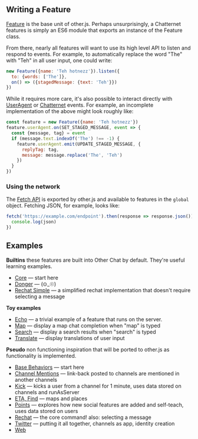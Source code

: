 ## Writing a Feature

[Feature](https://apps.other.chat/docs/Feature.html) is the base unit of other.js. Perhaps unsurprisingly, a Chatternet features is simply an ES6 module that exports an instance of the Feature class.

From there, nearly all features will want to use its high level API to listen and respond to events. For example, to automatically replace the word "The" with "Teh" in all user input, one could write:
```js
new Feature({name: 'Teh hotnezz'}).listen({
  to: {words: ['The']},
  on() => ({stagedMessage: {text: 'Teh'}})
})
```

While it requires more care, it's also possible to interact directly with
[UserAgent](https://apps.other.chat/docs/UserAgent.html) or [Chatternet](https://apps.other.chat/docs/Chatternet.html) events. For example, an incomplete implementation of the above might look roughly like:
```js
const feature = new Feature({name: 'Teh hotnezz'})
feature.userAgent.on(SET_STAGED_MESSAGE, event => {
  const {message, tag} = event
  if (message.text.indexOf('The') !== -1) {
    feature.userAgent.emit(UPDATE_STAGED_MESSAGE, {
      replyTag: tag,
      message: message.replace('The', 'Teh')
    })
  }
})
```

### Using the network

The [Fetch API](https://developer.mozilla.org/en-US/docs/Web/API/Fetch_API) is exported by other.js and available to features in the `global` object. Fetching JSON, for example, looks like:
```js
fetch('https://example.com/endpoint').then(response => response.json()).then(json => {
  console.log(json)
})
```

## Examples

**Builtins** these features are built into Other Chat by default. They're useful learning examples.

* [Core](https://github.com/other-xyz/other.js/blob/master/builtins/core.other.js) &mdash; start here
* [Donger](https://github.com/other-xyz/other.js/blob/master/builtins/donger.other.js) &mdash; (⊙_☉)
* [Rechat Simple](https://github.com/other-xyz/other.js/blob/master/builtins/rechat.other.js) &mdash; a simplified rechat implementation that doesn't require selecting a message

**Toy examples**

* [Echo](https://github.com/other-xyz/other.js/blob/master/examples/echo.other.js) &mdash; a trivial example of a feature that runs on the server.
* [Map](https://github.com/other-xyz/other.js/blob/master/examples/map.other.js) &mdash; display a map chat completion when "map" is typed
* [Search](https://github.com/other-xyz/other.js/blob/master/examples/search.other.js) &mdash; display a search results when "search" is typed
* [Translate](https://github.com/other-xyz/other.js/blob/master/examples/translate.other.js) &mdash; display translations of user input

**Pseudo** non functioning inspiration that will be ported to other.js as functionality is implemented.

* [Base Behaviors](https://github.com/other-xyz/other.js/blob/master/pseudo/core/base.pseudo.js) &mdash; start here
* [Channel Mentions](https://github.com/other-xyz/other.js/blob/master/pseudo/core/channel-mentions.pseudo.js) &mdash; link-back posted to channels are mentioned in another channels
* [Kick](https://github.com/other-xyz/other.js/blob/master/pseudo/core/kick.pseudo.js) &mdash; kicks a user from a channel for 1 minute, uses data stored on channels and runAsServer
* [ETA, Find](https://github.com/other-xyz/other.js/blob/master/pseudo/core/map.pseudo.js) &mdash; maps and places
* [Points](https://github.com/other-xyz/other.js/blob/master/pseudo/extras/points.pseudo.js) &mdash; explores how new social features are added and self-teach, uses data stored on users
* [Rechat](https://github.com/other-xyz/other.js/blob/master/pseudo/core/rechat.pseudo.js) &mdash; the core command! also: selecting a message
* [Twitter](https://github.com/other-xyz/other.js/blob/master/pseudo/apps/twitter.pseudo.js) &mdash; putting it all together, channels as app, identity creation
* [Web](https://github.com/other-xyz/other.js/blob/master/pseudo/core/web.pseudo.js)
